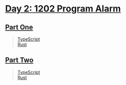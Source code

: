 # [Day 2: 1202 Program Alarm](https://adventofcode.com/2019/day/2)

## [Part One](https://adventofcode.com/2019/day/2#part1)

> [TypeScript](/solutions/typescript/2019/02/src/p1.ts)\
> [Rust](/solutions/rust/2019/02/src/lib.rs)

## [Part Two](https://adventofcode.com/2019/day/2#part2)

> [TypeScript](/solutions/typescript/2019/02/src/p2.ts)\
> [Rust](/solutions/rust/2019/02/src/lib.rs)
